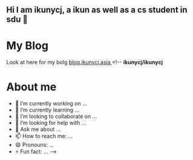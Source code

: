 ## Hi I am ikunycj, a ikun as well as a cs student in sdu 👋
# My Blog
Look at here for my bolg [blog.ikunycj.asia
](https://blog.ikunycj.asia/) <!--
**ikunycj/ikunycj**
# About me
- 🔭 I’m currently working on ...
- 🌱 I’m currently learning ...
- 👯 I’m looking to collaborate on ...
- 🤔 I’m looking for help with ...
- 💬 Ask me about ...
- 📫 How to reach me: ...
- 😄 Pronouns: ...
- ⚡ Fun fact: ...
-->
